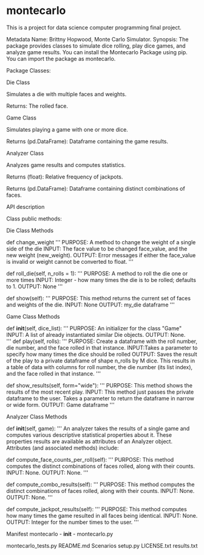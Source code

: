 # montecarlo
This is a project for data science computer programming final project.

Metadata
Name: Brittny Hopwood, Monte Carlo Simulator.
Synopsis: The package provides classes to simulate dice rolling, play dice games, and analyze game results.
You can install the Montecarlo Package using pip.
You can import the package as montecarlo.  

Package Classes:

Die Class

Simulates a die with multiple faces and weights.

Returns: The rolled face.

Game Class

Simulates playing a game with one or more dice.

Returns (pd.DataFrame): Dataframe containing the game results.

Analyzer Class

Analyzes game results and computes statistics.

Returns (float): Relative frequency of jackpots.

Returns (pd.DataFrame): Dataframe containing distinct combinations of faces.

API description

Class public methods:

Die Class Methods

def change_weight 
        ''' 
        PURPOSE: A method to change the weight of a single side of the die
        INPUT:  The face value to be changed face_value, and the new weight (new_weight).
        OUTPUT: Error messages if either the face_value is invalid or weight cannot be converted to float.
        '''

def roll_die(self, n_rolls = 1):
        ''' 
        PURPOSE: A method to roll the die one or more times
        INPUT:  Integer - how many times the die is to be rolled; defaults to 1.
        OUTPUT: None
        '''

def show(self):
        '''
        PURPOSE: This method returns the current set of faces and weights of the die. 
        INPUT: None
        OUTPUT: my_die dataframe
        '''
        
        
Game Class Methods

def __init__(self, dice_list):
        '''
        PURPOSE: An initializer for the class "Game"
        INPUT: A list of already instantiated similar Die objects.
        OUTPUT: None.           
        '''
def play(self, rolls):
        '''
        PURPOSE: Create a dataframe with the roll number, die number, and the face rolled in that instance. 
        INPUT:Takes a parameter to specify how many times the dice should be rolled
        OUTPUT: Saves the result of the play to a private dataframe of shape n_rolls by M dice. This results in a table of data with columns for roll number, the die number (its list index), and the face rolled in that instance.
        '''
        
def show_results(self, form="wide"):
        '''
        PURPOSE: This method shows the results of the most recent play. 
        INPUT: This method just passes the private dataframe to the user. Takes a parameter to return the dataframe in narrow or wide form.
        OUTPUT: Game dataframe
        ''' 

Analyzer Class Methods

def __init__(self, game):
        '''
        An analyzer takes the results of a single game and computes various descriptive statistical properties about it. 
        These properties results are available as attributes of an Analyzer object. Attributes (and associated methods) include:

def compute_face_counts_per_roll(self):
        '''
        PURPOSE: This method computes the distinct combinations of faces rolled, along with their counts. 
        INPUT: None.
        OUTPUT: None. 
        ''' 
        
def compute_combo_results(self):
        '''
        PURPOSE: This method computes the distinct combinations of faces rolled, along with their counts. 
        INPUT: None.
        OUTPUT: None. 
        ''' 

def compute_jackpot_results(self):
        '''
        PURPOSE: This method computes how many times the game resulted in all faces being identical. 
        INPUT: None.
        OUTPUT: Integer for the number times to the user. 
        '''

Manifest
montecarlo 
    - __init__
    - montecarlo.py

montecarlo_tests.py
README.md
Scenarios
setup.py
LICENSE.txt
results.txt
